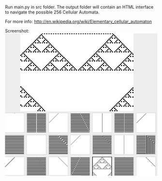 Run main.py in src folder.
The output folder will contain an HTML interface to navigate the possible 256 Cellular Automata.

For more info:
http://en.wikipedia.org/wiki/Elementary_cellular_automaton

Screenshot:
![Screenshot](https://github.com/styts/pycellautomat/raw/master/screenshot.png)

